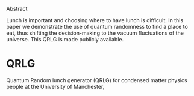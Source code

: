 Abstract

Lunch is important and choosing where to have lunch is difficult. In this paper we demonstrate the use of quantum randomness to find a place to eat, thus shifting the decision-making to the vacuum fluctuations of the universe. This QRLG is made publicly available.



# QRLG
Quantum Random lunch generator (QRLG) for condensed matter physics people at the University of Manchester, 
